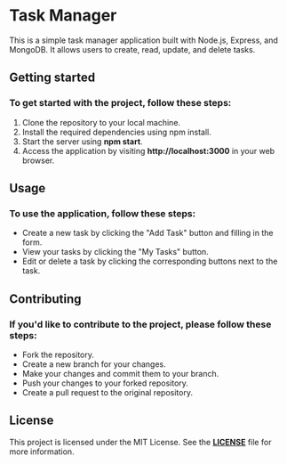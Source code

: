 # Task Manager
This is a simple task manager application built with Node.js, Express, and MongoDB. It allows users to create, read, update, and delete tasks.



## Getting started

### To get started with the project, follow these steps:

  1. Clone the repository to your local machine.
  2. Install the required dependencies using npm install.
  3. Start the server using **npm start**.
  4. Access the application by visiting **http://localhost:3000** in your web browser.


## Usage

### To use the application, follow these steps:

  - Create a new task by clicking the "Add Task" button and filling in the form.
  - View your tasks by clicking the "My Tasks" button.
  - Edit or delete a task by clicking the corresponding buttons next to the task.


## Contributing

### If you'd like to contribute to the project, please follow these steps:

  - Fork the repository.
  - Create a new branch for your changes.
  - Make your changes and commit them to your branch.
  - Push your changes to your forked repository.
  - Create a pull request to the original repository.


## License

This project is licensed under the MIT License. See the [**LICENSE**](https://www.mit.edu/) file for more information.

